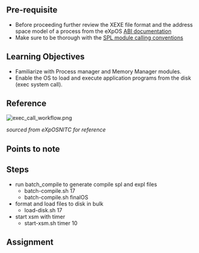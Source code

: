 ## Pre-requisite

- Before proceeding further review the XEXE file format and the address space model of a process from the eXpOS [ABI documentation](https://exposnitc.github.io/abi.html)
- Make sure to be thorough with the [SPL module calling conventions](https://exposnitc.github.io/support_tools-files/spl.html)

## Learning Objectives 

- Familiarize with Process manager and Memory Manager modules.
- Enable the OS to load and execute application programs from the disk (exec system call).

## Reference

![exec_call_workflow.png](https://exposnitc.github.io/img/roadmap/exec1.png)

_sourced from eXpOSNITC for reference_

## Points to note

## Steps

- run batch_compile to generate compile spl and expl files
  - batch-compile.sh 17
  - batch-compile.sh finalOS
- format and load files to disk in bulk
  - load-disk.sh 17
- start xsm with timer
  - start-xsm.sh timer 10

## Assignment

